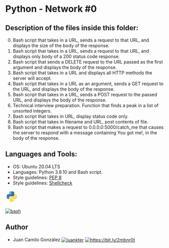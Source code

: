 # Python - Network #0

## Description of the files inside this folder:

0. Bash script that takes in a URL, sends a request to that URL, and displays the size of the body of the response.
1. Bash script that takes in a URL, sends a request to that URL, and displays only body of a 200 status code response.
2. Bash script that sends a DELETE request to the URL passed as the first argument and displays the body of the response.
3. Bash script that takes in a URL and displays all HTTP methods the server will accept.
4. Bash script that takes in a URL as an argument, sends a GET request to the URL, and displays the body of the response.
5. Bash script that takes in a URL, sends a POST request to the passed URL, and displays the body of the response.
6. Technical interview preparation. Function that finds a peak in a list of unsorted integers.
7. Bash script that takes in URL, display status code only.
8. Bash script that takes in filename and URL, post contents of file.
9. Bash script that makes a request to 0.0.0.0:5000/catch_me that causes the server to respond with a message containing You got me!, in the body of the response.

## Languages and Tools:

- OS: Ubuntu 20.04 LTS
- Languages: Python 3.8.10 and Bash script.
- Style guidelines: [PEP 8](https://www.python.org/dev/peps/pep-0008/)
- Style guidelines: [Shellcheck](https://github.com/koalaman/shellcheck)

<p align="left"> <a href="https://www.python.org" target="_blank" rel="noreferrer"> <img src="https://raw.githubusercontent.com/devicons/devicon/master/icons/python/python-original.svg" alt="python" width="40" height="40"/> </a> </p>
<p align="left"> <a href="https://www.gnu.org/software/bash/" target="_blank" rel="noreferrer"> <img src="https://www.vectorlogo.zone/logos/gnu_bash/gnu_bash-icon.svg" alt="bash" width="40" height="40"/> </a> </p>


## Author

- Juan Camilo González <a href="https://twitter.com/juankter" target="blank"><img align="center" src="https://raw.githubusercontent.com/rahuldkjain/github-profile-readme-generator/master/src/images/icons/Social/twitter.svg" alt="juankter" height="30" width="40" /></a>
<a href="https://bit.ly/2MBNR0t" target="blank"><img align="center" src="https://raw.githubusercontent.com/rahuldkjain/github-profile-readme-generator/master/src/images/icons/Social/linked-in-alt.svg" alt="https://bit.ly/2mbnr0t" height="30" width="40" /></a>
